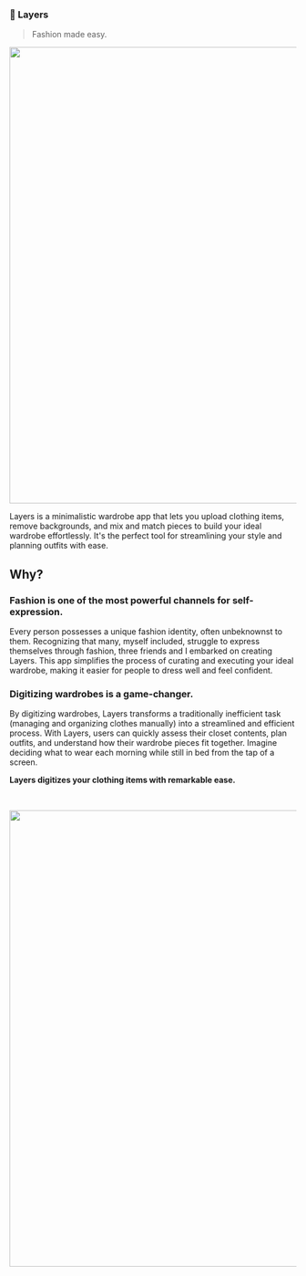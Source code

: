 ### 👟 Layers
> Fashion made easy.

<p align="center">
  <img width="800" src="https://github.com/doeunkwon/Layers/assets/88988886/0cc20e9e-7733-427d-b186-6ad903d119d2.png">
</p>

Layers is a minimalistic wardrobe app that lets you upload clothing items, remove backgrounds, and mix and match pieces to build your ideal wardrobe effortlessly. It's the perfect tool for streamlining your style and planning outfits with ease.

## Why?

### Fashion is one of the most powerful channels for self-expression.
Every person possesses a unique fashion identity, often unbeknownst to them. Recognizing that many, myself included, struggle to express themselves through fashion, three friends and I embarked on creating Layers. This app simplifies the process of curating and executing your ideal wardrobe, making it easier for people to dress well and feel confident.

### Digitizing wardrobes is a game-changer.
By digitizing wardrobes, Layers transforms a traditionally inefficient task (managing and organizing clothes manually) into a streamlined and efficient process. With Layers, users can quickly assess their closet contents, plan outfits, and understand how their wardrobe pieces fit together. Imagine deciding what to wear each morning while still in bed from the tap of a screen.

**Layers digitizes your clothing items with remarkable ease.**

<br>
<p align="center">
  <img width="800" src="https://github.com/doeunkwon/Layers/assets/88988886/85c95dbd-e755-4b1f-9b6c-812f7e931c2b.png">
</p>

<br>
